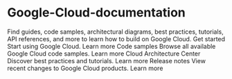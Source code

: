 # Google-Cloud-documentation
Find guides, code samples, architectural diagrams, best practices, tutorials, API references, and more to learn how to build on Google Cloud.  Get started  Start using Google Cloud. Learn more  Code samples  Browse all available Google Cloud code samples. Learn more  Cloud Architecture Center  Discover best practices and tutorials. Learn more  Release notes  View recent changes to Google Cloud products. Learn more

